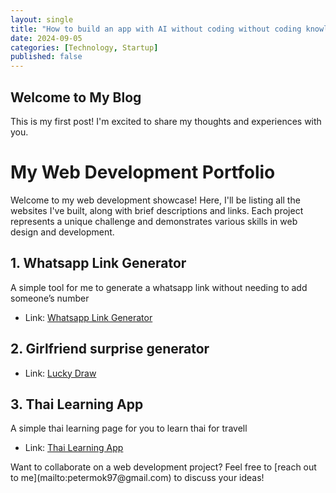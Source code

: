 ```yaml
---
layout: single
title: "How to build an app with AI without coding without coding knowledge? Thai language learning App"
date: 2024-09-05
categories: [Technology, Startup]
published: false
---
```


## Welcome to My Blog

This is my first post! I'm excited to share my thoughts and experiences with you.

# My Web Development Portfolio

Welcome to my web development showcase! Here, I'll be listing all the websites I've built, along with brief descriptions and links. Each project represents a unique challenge and demonstrates various skills in web design and development.

## 1. Whatsapp Link Generator

A simple tool for me to generate a whatsapp link without needing to add someone’s number

- Link: [Whatsapp Link Generator](/whatsapp.html)

## 2. Girlfriend surprise generator

- Link: [Lucky Draw](lucky_draw.html)

## 3. Thai Learning App

A simple thai learning page for you to learn thai for travell

- Link: [Thai Learning App](https://thai-learning.netlify.app/)

<aside>
Want to collaborate on a web development project? Feel free to [reach out to me](mailto:petermok97@gmail.com) to discuss your ideas!

</aside>